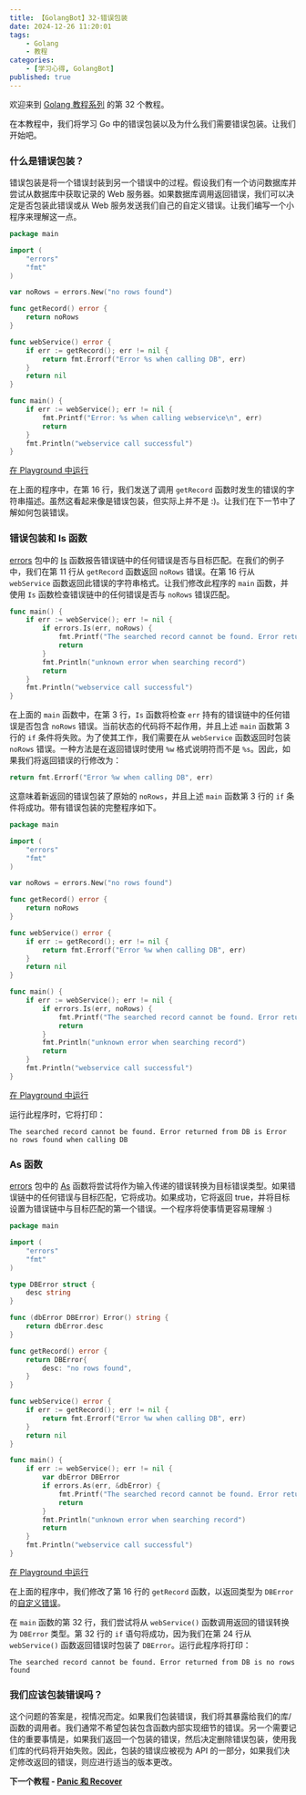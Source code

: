 ```yaml
---
title: 【GolangBot】32-错误包装
date: 2024-12-26 11:20:01
tags: 
    - Golang
    - 教程
categories:
    - [学习心得, GolangBot]
published: true
---
```



欢迎来到 [Golang 教程系列](../golangbot/) 的第 32 个教程。

在本教程中，我们将学习 Go 中的错误包装以及为什么我们需要错误包装。让我们开始吧。

### 什么是错误包装？

错误包装是将一个错误封装到另一个错误中的过程。假设我们有一个访问数据库并尝试从数据库中获取记录的 Web 服务器。如果数据库调用返回错误，我们可以决定是否包装此错误或从 Web 服务发送我们自己的自定义错误。让我们编写一个小程序来理解这一点。

```go
package main

import (
	"errors"
	"fmt"
)

var noRows = errors.New("no rows found")

func getRecord() error {
	return noRows
}

func webService() error {
	if err := getRecord(); err != nil {
		return fmt.Errorf("Error %s when calling DB", err)
	}
	return nil
}

func main() {
	if err := webService(); err != nil {
		fmt.Printf("Error: %s when calling webservice\n", err)
		return
	}
	fmt.Println("webservice call successful")
}
```

[在 Playground 中运行](https://go.dev/play/p/0kVGzdt47GW)

在上面的程序中，在第 16 行，我们发送了调用 `getRecord` 函数时发生的错误的字符串描述。虽然这看起来像是错误包装，但实际上并不是 :)。让我们在下一节中了解如何包装错误。

### 错误包装和 Is 函数

[errors](https://pkg.go.dev/errors) 包中的 [Is](https://pkg.go.dev/errors#Is) 函数报告错误链中的任何错误是否与目标匹配。在我们的例子中，我们在第 11 行从 `getRecord` 函数返回 `noRows` 错误。在第 16 行从 `webService` 函数返回此错误的字符串格式。让我们修改此程序的 `main` 函数，并使用 `Is` 函数检查错误链中的任何错误是否与 `noRows` 错误匹配。

```go
func main() {
	if err := webService(); err != nil {
		if errors.Is(err, noRows) {
			fmt.Printf("The searched record cannot be found. Error returned from DB is %s", err)
			return
		}
		fmt.Println("unknown error when searching record")
		return
	}
	fmt.Println("webservice call successful")
}
```

在上面的 `main` 函数中，在第 3 行，`Is` 函数将检查 `err` 持有的错误链中的任何错误是否包含 `noRows` 错误。当前状态的代码将不起作用，并且上述 `main` 函数第 3 行的 `if` 条件将失败。为了使其工作，我们需要在从 `webService` 函数返回时包装 `noRows` 错误。一种方法是在返回错误时使用 `%w` 格式说明符而不是 `%s`。因此，如果我们将返回错误的行修改为：

```go
return fmt.Errorf("Error %w when calling DB", err)
```

这意味着新返回的错误包装了原始的 `noRows`，并且上述 `main` 函数第 3 行的 `if` 条件将成功。带有错误包装的完整程序如下。

```go
package main

import (
	"errors"
	"fmt"
)

var noRows = errors.New("no rows found")

func getRecord() error {
	return noRows
}

func webService() error {
	if err := getRecord(); err != nil {
		return fmt.Errorf("Error %w when calling DB", err)
	}
	return nil
}

func main() {
	if err := webService(); err != nil {
		if errors.Is(err, noRows) {
			fmt.Printf("The searched record cannot be found. Error returned from DB is %s", err)
			return
		}
		fmt.Println("unknown error when searching record")
		return
	}
	fmt.Println("webservice call successful")
}
```

[在 Playground 中运行](https://go.dev/play/p/t0h3WtJ5fu5)

运行此程序时，它将打印：

```fallback
The searched record cannot be found. Error returned from DB is Error no rows found when calling DB
```

### As 函数

[errors](https://pkg.go.dev/errors) 包中的 [As](https://pkg.go.dev/errors#As) 函数将尝试将作为输入传递的错误转换为目标错误类型。如果错误链中的任何错误与目标匹配，它将成功。如果成功，它将返回 true，并将目标设置为错误链中与目标匹配的第一个错误。一个程序将使事情更容易理解 :)

```go
package main

import (
	"errors"
	"fmt"
)

type DBError struct {
	desc string
}

func (dbError DBError) Error() string {
	return dbError.desc
}

func getRecord() error {
	return DBError{
		desc: "no rows found",
	}
}

func webService() error {
	if err := getRecord(); err != nil {
		return fmt.Errorf("Error %w when calling DB", err)
	}
	return nil
}

func main() {
	if err := webService(); err != nil {
		var dbError DBError
		if errors.As(err, &dbError) {
			fmt.Printf("The searched record cannot be found. Error returned from DB is %s", dbError)
			return
		}
		fmt.Println("unknown error when searching record")
		return
	}
	fmt.Println("webservice call successful")
}
```

[在 Playground 中运行](https://go.dev/play/p/I268pAa4NyR)

在上面的程序中，我们修改了第 16 行的 `getRecord` 函数，以返回类型为 `DBError` 的[自定义错误](../【GolangBot】31-自定义错误)。

在 `main` 函数的第 32 行，我们尝试将从 `webService()` 函数调用返回的错误转换为 `DBError` 类型。第 32 行的 `if` 语句将成功，因为我们在第 24 行从 `webService()` 函数返回错误时包装了 `DBError`。运行此程序将打印：

```fallback
The searched record cannot be found. Error returned from DB is no rows found
```

### 我们应该包装错误吗？

这个问题的答案是，视情况而定。如果我们包装错误，我们将其暴露给我们的库/函数的调用者。我们通常不希望包装包含函数内部实现细节的错误。另一个需要记住的重要事情是，如果我们返回一个包装的错误，然后决定删除错误包装，使用我们库的代码将开始失败。因此，包装的错误应被视为 API 的一部分，如果我们决定修改返回的错误，则应进行适当的版本更改。

**下一个教程 - [Panic 和 Recover](../【GolangBot】33-Panic和Recover)**